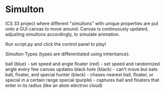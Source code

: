 # Simulton
ICS 33 project where different "simultons" with unique properties are put onto a GUI canvas to move around. Canvas is continuously updated, adjusting simultons accordingly, to simulate animation. 

Run script.py and click the control panel to play!


Simulton Types (types are differentiated using inheritance):

ball (blue) - set speed and angle
floater (red) - set speed and randomized angle every few canvas updates
black hole (black) - can't move but eats ball, floater, and special
hunter (black) - chases nearest ball, floater, or special in a certain range
special (purple) - captures ball and floaters that enter in its radius (like an atom electron cloud)
